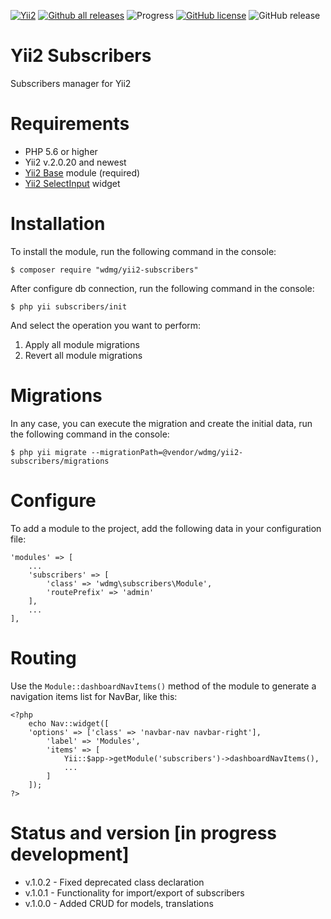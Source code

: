 [![Yii2](https://img.shields.io/badge/required-Yii2_v2.0.20-blue.svg)](https://packagist.org/packages/yiisoft/yii2)
[![Github all releases](https://img.shields.io/github/downloads/wdmg/yii2-subscribers/total.svg)](https://GitHub.com/wdmg/yii2-subscribers/releases/)
![Progress](https://img.shields.io/badge/progress-in_development-red.svg)
[![GitHub license](https://img.shields.io/github/license/wdmg/yii2-subscribers.svg)](https://github.com/wdmg/yii2-subscribers/blob/master/LICENSE)
![GitHub release](https://img.shields.io/github/release/wdmg/yii2-subscribers/all.svg)

# Yii2 Subscribers
Subscribers manager for Yii2

# Requirements 
* PHP 5.6 or higher
* Yii2 v.2.0.20 and newest
* [Yii2 Base](https://github.com/wdmg/yii2-base) module (required)
* [Yii2 SelectInput](https://github.com/wdmg/yii2-selectinput) widget

# Installation
To install the module, run the following command in the console:

`$ composer require "wdmg/yii2-subscribers"`

After configure db connection, run the following command in the console:

`$ php yii subscribers/init`

And select the operation you want to perform:
  1) Apply all module migrations
  2) Revert all module migrations

# Migrations
In any case, you can execute the migration and create the initial data, run the following command in the console:

`$ php yii migrate --migrationPath=@vendor/wdmg/yii2-subscribers/migrations`

# Configure
To add a module to the project, add the following data in your configuration file:

    'modules' => [
        ...
        'subscribers' => [
            'class' => 'wdmg\subscribers\Module',
            'routePrefix' => 'admin'
        ],
        ...
    ],


# Routing
Use the `Module::dashboardNavItems()` method of the module to generate a navigation items list for NavBar, like this:

    <?php
        echo Nav::widget([
        'options' => ['class' => 'navbar-nav navbar-right'],
            'label' => 'Modules',
            'items' => [
                Yii::$app->getModule('subscribers')->dashboardNavItems(),
                ...
            ]
        ]);
    ?>

# Status and version [in progress development]
* v.1.0.2 - Fixed deprecated class declaration
* v.1.0.1 - Functionality for import/export of subscribers
* v.1.0.0 - Added CRUD for models, translations